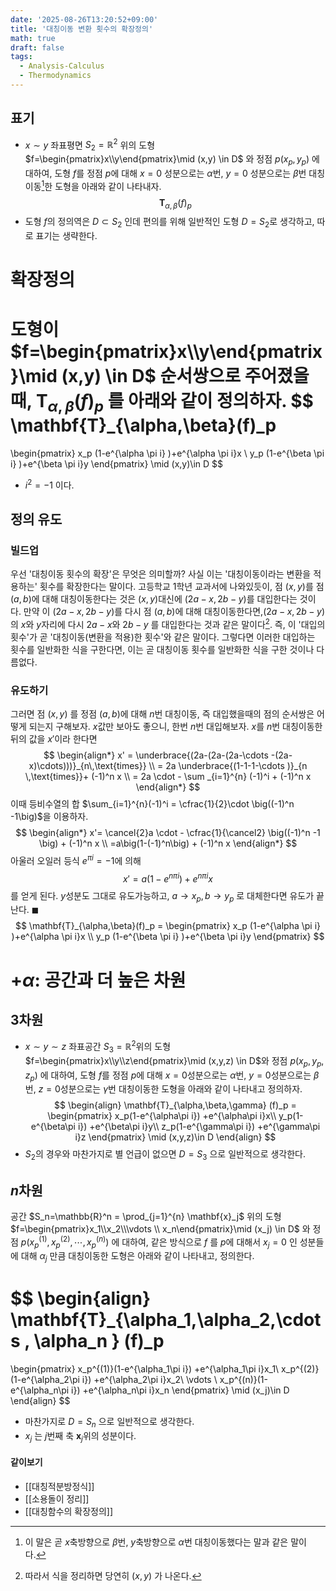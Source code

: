 ```yaml
---
date: '2025-08-26T13:20:52+09:00'
title: '대칭이동 변환 횟수의 확장정의'
math: true
draft: false
tags:
  - Analysis-Calculus
  - Thermodynamics
---
```


## 표기
- $x\sim y$ 좌표평면 $S_2=\mathbb{R}^2$ 위의 도형 $f=\begin{pmatrix}x\\y\end{pmatrix}\mid (x,y) \in D$ 와  정점 $p(x_p,y_p)$ 에 대하여, 도형 $f$를 정점 $p$에 대해 $x=0$ 성분으로는 $\alpha$번, $y=0$ 성분으로는 $\beta$번 대칭이동[^1]한 도형을 아래와 같이 나타내자.
$$
\mathbf{T}_{\alpha,\beta}(f)_p 
$$
- 도형 $f$의 정의역은 $D\subset S_2$ 인데 편의를 위해 일반적인 도형 $D=S_2$로 생각하고, 따로 표기는 생략한다.
# 확장정의

도형이 $f=\begin{pmatrix}x\\y\end{pmatrix}\mid (x,y) \in D$ 순서쌍으로 주어졌을때, $\mathbf{T}_{\alpha,\beta}(f)_p$ 를 아래와 같이 정의하자.
$$
\mathbf{T}_{\alpha,\beta}(f)_p 
=
\begin{pmatrix}
x_p (1-e^{\alpha \pi i} )+e^{\alpha \pi i}x
\\ 
y_p (1-e^{\beta \pi i} )+e^{\beta \pi i}y
\end{pmatrix}
\mid (x,y)\in D
$$
- $i^2=-1$ 이다.
## 정의 유도
### 빌드업
우선 '대칭이동 횟수의 확장'은 무엇은 의미할까? 사실 이는 '대칭이동이라는 변환을 적용하는' 횟수를 확장한다는 말이다. 고등학교 1학년 교과서에 나와있듯이, 점 $(x,y)$를 점 $(a,b)$에 대해 대칭이동한다는 것은 $(x,y)$대신에 $(2a-x,2b-y)$를 대입한다는 것이다. 만약 이 $(2a-x,2b-y)$를 다시 점 $(a,b)$에 대해 대칭이동한다면,$(2a-x,2b-y)$의 $x$와 $y$자리에 다시 $2a-x$와 $2b-y$ 를 대입한다는 것과 같은 말이다[^2]. 즉, 이 '대입의 횟수'가 곧 '대칭이동(변환을 적용)한 횟수'와 같은 말이다.
 그렇다면 이러한 대입하는 횟수를 일반화한 식을 구한다면, 이는 곧 대칭이동 횟수를 일반화한 식을 구한 것이나 다름없다.
### 유도하기
그러면 점 $(x,y)$ 를 정점 $(a,b)$에 대해 $n$번 대칭이동, 즉 대입했을때의 점의 순서쌍은 어떻게 되는지 구해보자.
$x$값만 보아도 좋으니, 한번 $n$번 대입해보자. $x$를 $n$번 대칭이동한 뒤의 값을 $x'$이라 한다면
$$
\begin{align*}
x' = \underbrace{(2a-(2a-(2a-\cdots -(2a-x)\cdots)))}_{n\,\text{times}}
\\
= 2a \underbrace{(1-1-1-\cdots )}_{n \,\text{times}}+ (-1)^n x
\\
= 2a \cdot - \sum _{i=1}^{n} (-1)^i + (-1)^n x 
\end{align*}
$$
이때 등비수열의 합 $\sum_{i=1}^{n}(-1)^i = \cfrac{1}{2}\cdot \big((-1)^n -1\big)$을 이용하자.
$$
\begin{align*}
x'= \cancel{2}a \cdot - \cfrac{1}{\cancel2} \big((-1)^n -1 \big) + (-1)^n x
\\
=a\big(1-(-1)^n\big) + (-1)^n x
\end{align*}
$$
아울러 오일러 등식 $e^{\pi i}=-1$에 의해
$$
x'= a (1-e^{n\pi i}) + e^{n\pi i}x
$$
를 얻게 된다.
$y$성분도 그대로 유도가능하고, $a \rightarrow x_p, b\rightarrow y_p$ 로 대체한다면 유도가 끝난다. $\blacksquare$
	$$
	\mathbf{T}_{\alpha,\beta}(f)_p 
	=
	\begin{pmatrix}
	x_p (1-e^{\alpha \pi i} )+e^{\alpha \pi i}x
	\\ 
	y_p (1-e^{\beta \pi i} )+e^{\beta \pi i}y
	\end{pmatrix}
	$$

# $+ \alpha:$ 공간과 더 높은 차원
## 3차원
- $x\sim y\sim z$ 좌표공간 $S_3=\mathbb{R}^2$위의 도형 $f=\begin{pmatrix}x\\y\\z\end{pmatrix}\mid (x,y,z) \in D$와 정점 $p(x_p,y_p,z_p)$ 에 대하여, 도형 $f$를 정점 $p$에 대해 $x=0$성분으로는 $\alpha$번, $y=0$성분으로는 $\beta$번, $z=0$성분으로는 $\gamma$번 대칭이동한 도형을 아래와 같이 나타내고 정의하자.
$$
\begin{align}
\mathbf{T}_{\alpha,\beta,\gamma} (f)_p 
=
\begin{pmatrix}
x_p(1-e^{\alpha\pi i}) +e^{\alpha\pi i}x\\
y_p(1-e^{\beta\pi i}) +e^{\beta\pi i}y\\
z_p(1-e^{\gamma\pi i}) +e^{\gamma\pi i}z
\end{pmatrix}
\mid (x,y,z)\in D
\end{align}
$$
- $S_2$의 경우와 마찬가지로 별 언급이 없으면 $D=S_3$ 으로 일반적으로 생각한다.
## $n$차원
공간 $S_n=\mathbb{R}^n = \prod_{j=1}^{n} \mathbf{x}_j$ 위의 도형 $f=\begin{pmatrix}x_1\\x_2\\\vdots \\ x_n\end{pmatrix}\mid (x_j) \in D$  와 정점 $p\left(x_p^{(1)},x_p^{(2)},\cdots ,x_p^{(n)}\right)$ 에 대하여, 같은 방식으로 $f$ 를 $p$에 대해서 $x_j=0$ 인 성분들에 대해 $\alpha_j$ 만큼 대칭이동한 도형은 아래와 같이 나타내고, 정의한다.

$$
\begin{align}
\mathbf{T}_{\alpha_1,\alpha_2,\cdots , \alpha_n } (f)_p 
=
\begin{pmatrix}
x_p^{(1)}(1-e^{\alpha_1\pi i}) +e^{\alpha_1\pi i}x_1\\
x_p^{(2)}(1-e^{\alpha_2\pi i}) +e^{\alpha_2\pi i}x_2\\
\vdots
\\
x_p^{(n)}(1-e^{\alpha_n\pi i}) +e^{\alpha_n\pi i}x_n
\end{pmatrix}
\mid  (x_j)\in D
\end{align}
$$

- 마찬가지로 $D=S_n$ 으로 일반적으로 생각한다.
- $x_j$ 는 $j$번째 축 $\mathbf{x}_j$위의 성분이다.
#### 같이보기
- [[대칭적분방정식]]
- [[소용돌이 정리]]
- [[대칭함수의 확장정의]]


[^1]: 이 말은 곧 $x$축방향으로 $\beta$번, $y$축방향으로 $\alpha$번 대칭이동했다는 말과 같은 말이다.
[^2]: 따라서 식을 정리하면 당연히 $(x,y)$ 가 나온다.